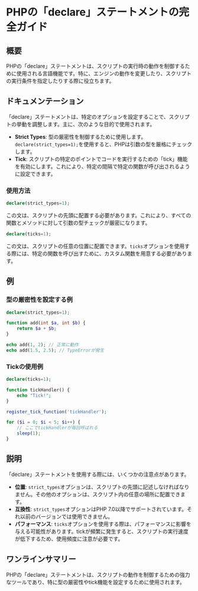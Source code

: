 <!--
Meta Description: # PHPの「declare」ステートメントの完全ガイド ## 概要 PHPの「declare」ステートメントは、スクリプトの実行時の動作を制御するために使用される言語機能です。特に、エンジンの動作を変更したり、スクリプトの実行条件を指定したりする際に役立ちます。 ## ドキュメンテーション 「de...
Meta Keywords: declare, strict_types, php, ticks, phpの
-->

# PHPの「declare」ステートメントの完全ガイド

## 概要
PHPの「declare」ステートメントは、スクリプトの実行時の動作を制御するために使用される言語機能です。特に、エンジンの動作を変更したり、スクリプトの実行条件を指定したりする際に役立ちます。

## ドキュメンテーション
「declare」ステートメントは、特定のオプションを設定することで、スクリプトの挙動を調整します。主に、次のような目的で使用されます。

- **Strict Types**: 型の厳密性を制御するために使用します。`declare(strict_types=1);`を使用すると、PHPは引数の型を厳格にチェックします。
- **Tick**: スクリプトの特定のポイントでコードを実行するための「tick」機能を有効にします。これにより、特定の間隔で特定の関数が呼び出されるように設定できます。

### 使用方法
```php
declare(strict_types=1);
```
この文は、スクリプトの先頭に配置する必要があります。これにより、すべての関数とメソッドに対して引数の型チェックが厳密になります。

```php
declare(ticks=1);
```
この文は、スクリプトの任意の位置に配置できます。`ticks`オプションを使用する際には、特定の関数を呼び出すために、カスタム関数を用意する必要があります。

## 例
### 型の厳密性を設定する例
```php
declare(strict_types=1);

function add(int $a, int $b) {
    return $a + $b;
}

echo add(1, 2); // 正常に動作
echo add(1.5, 2.5); // TypeErrorが発生
```

### Tickの使用例
```php
declare(ticks=1);

function tickHandler() {
    echo "Tick!";
}

register_tick_function('tickHandler');

for ($i = 0; $i < 5; $i++) {
    // ここでtickHandlerが毎回呼ばれる
    sleep(1);
}
```

## 説明
「declare」ステートメントを使用する際には、いくつかの注意点があります。

- **位置**: `strict_types`オプションは、スクリプトの先頭に記述しなければなりません。その他のオプションは、スクリプト内の任意の場所に配置できます。
- **互換性**: `strict_types`オプションはPHP 7.0以降でサポートされています。それ以前のバージョンでは使用できません。
- **パフォーマンス**: `ticks`オプションを使用する際は、パフォーマンスに影響を与える可能性があります。tickが頻繁に発生すると、スクリプトの実行速度が低下するため、使用頻度に注意が必要です。

## ワンラインサマリー
PHPの「declare」ステートメントは、スクリプトの動作を制御するための強力なツールであり、特に型の厳密性やtick機能を設定するために使用されます。